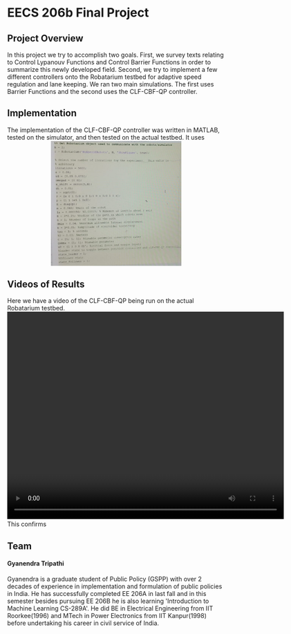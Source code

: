 # EECS 206b Final Project

## Project Overview
In this project we try to accomplish two goals. First, we survey texts relating to Control Lypanouv Functions and Control Barrier Functions in order to summarize this newly developed field. Second, we try to implement a few different controllers onto the Robatarium testbed for adaptive speed regulation and lane keeping. We ran two main simulations. The first uses Barrier Functions and the second uses the CLF-CBF-QP controller. 

## Implementation
The implementation of the CLF-CBF-QP controller was written in MATLAB, tested on the simulator, and then tested on the actual testbed. It uses 
<img src="media/code.png" style="width: 60%; display: block; margin: auto;" />

## Videos of Results
Here we have a video of the CLF-CBF-QP being run on the actual Robatarium testbed.
<video width="640" height="480" controls>
  <source src="media/robotarium_video.mp4" type="video/mp4">
</video>
This confirms 

## Team
#### Gyanendra Tripathi 
Gyanendra is a graduate student of Public Policy (GSPP) with over 2 decades of experience in implementation and formulation of public policies in India. He has successfully completed EE 206A in last fall and in this semester besides pursuing EE 206B he is also learning 'Introduction to Machine Learning CS-289A'. He did BE in Electrical Engineering from IIT Roorkee(1996) and MTech in Power Electronics from IIT Kanpur(1998) before undertaking his career in civil service of India.
